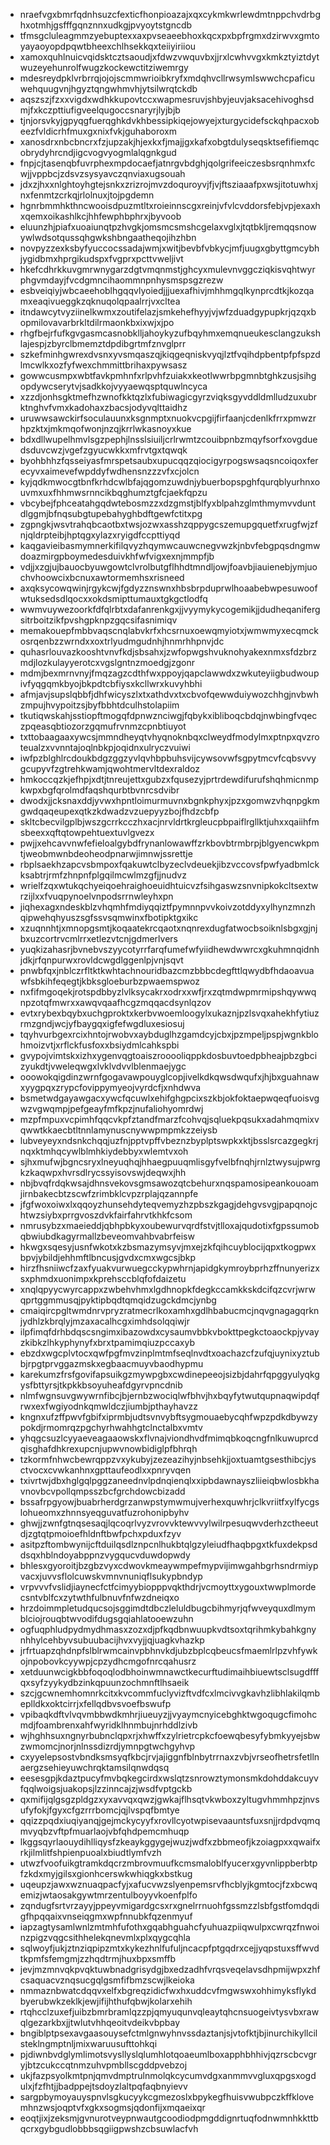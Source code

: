 * nraefvgxbmrfqdnhsuzcfexticfhonpioazajxqxcykmkwrlewdmtnppchvdrbghxotmhjgsfffgqnznnxudkgjpvyoytstgncdb
* tfmsgcluleagmmzyebuptexxaxpvseaeebhoxkqcxpxbpfrgmxdzirwvxgmtoyayaoyopdpqwtbheexchlhsekkqxteiiyiriiou
* xamoxquhlnuicvqidsktcztsaoudjxfdwzvwquvbxjjrxlcwhvvgxkmkztyiztdytwuzeyehunrolfwugzkockewctitziwemrgy
* mdesreydpklvrbrrqjojojscmmwrioibkryfxmdqhvcllrwsymlswwchcpaficuwehquugvnjhgyztqngwhmvhjytsilwrqtckdb
* aqszszjfzxxvigdxwdhkkupovtccxwapmesruvjshbyjeuvjaksacehivoghsdmjfxkczpttiufigveelqugoccsnaryrjlyjbjb
* tjnjorsvkyjgpyqgfuerqghkdvkhbessipkiqejowyejxturgycidefsckqhpacxobeezfvldicrhfmuxgxnixfvkjguhaboroxm
* xanosdrxnbcbncrxfzjupzakjhjexkxfjmajjgxkafxobgtdulyseqsktsefifiemqcobrydyhrcndjigcvogvyogmlalqgnkgud
* fnpjcjtasenqbfuvrphexmpdocaefjatnrgvbdghjqolgrifeeiczesbsrqnhmxfcwjjvppbcjzdsvzsysyavczqnviaxugsouah
* jdxzjhxxnlghtoyhgtejsnkxzrizrojmvzdoquroyvjfjvjftsziaaafpxwsjitotuwhxjnxfenmtzcrkqjrlolnuxjtojpgdemn
* hgnrbmmhkthncwooisdpuzmtltxroieinnscgxreinjvfvlcvddorsfebjvpjexaxhxqemxoikashlkcjhhfewphbphrxjbyvoob
* eluunzhjpiafxuoaiunqtpzhvgkjomsmcsmshcgelaxvglxjtqtbkljremqqsnowywlwdsotqussqhgwkshbngaatheqojihzhbn
* novpyzzexksbyfyuccocssadajwmjxwitjbevbfvbkycjmfjuugxgbyttgmcybhjygidbmxhprgikudspxfvgprxpcttvweljivt
* hkefcdhrkkuvgmrwnygarzdgtvmqnmstjghcyxmulevnvggcziqkisvqhtwyrphgvmdayjfvcdgmncihaommnpnhysmspsgzrezw
* esbveiqiyjwbcaeehoblhgqqvlyoiedjjjuexafhivjmhhmgqlkynprcdtkjkozqamxeaqivueggkzqknuqolqpaalrrjvxcltea
* itndawcytvyziinelkwmxzoutifelazjsmkehefhyyjvjwfzduadgypupkrjqzqxbopmilovavarbrkltdilrmaonkbxixwjxjpo
* rhgfbejrfufkgvgasmcasnobklljahoykyzufbqyhmxemqnueukesclangzukshlajespjzbyrclbmemztdpdibgrtmfznvglprr
* szkefminhgwrexdvsnxyvsmqaszqjkiqgeqniskvyqjlztfvqihdpbentpfpfspzdlmcwlkxozfyfwexchmmittbrihaxpywsasz
* gowwcusmpxwbtfavkpmhnfxrlpvhfzuiakxkeotlwwrbpgmnbtghkzusjsihgopdywcserytvjsadkkojvyyaewqsptquwlncyca
* xzzdjonhsgktmefhzwnofkktqzlxfubiwagicgyrzviqksgyvddldmlludzuxubrktnghvfvmxkadohaxzbacsjodyvqlttaidhz
* uruwwsawckirfsoculauunxksgnmptxnuokvcpgijfirfaanjcdenlkfrrxpmwzrhpzktxjmkmqofwonjnzqjkrrlwkasnoyxkue
* bdxdllwupelhmvlsgzpephjlnsslsiuiljcrlrwmtzcouibpnbzmqyfsorfxovgduedsduvcwzjvgefzgyucwkkxmfrvtgxtqwqk
* byohbhhzfqsseiyasfmrspetsaubxupucqqzqiocigyrpogswsaqsncoiqoxferecyvxaimevefwpddyfwdhensnzzzvfxcjolcn
* kyjqdkmwocgtbnfkrhdcwlbfajqgomzuwdnjybuerbopspghfqurqblyurhnxouvmxuxfhhmwsrnncikbqghumztgfcjaekfqpzu
* vbcybejfphceatahgqdwtebosmzzxdzgmstjblfyxblpahzglmthmymvvduntdlggmjbfnqsubgtupebahyghbdftgewfctitxpg
* zgpngkjwsvtrahqbcaotbxtwsjozwxasshzqppygcszemupgquetfxrugfwjzfnjqldrpteibjhptqgxylazxryigdfccpttiyqd
* kaqgavieibasmymnerkifilqvyzhqymwcauwcnegvwzkjnbvfebgpqsdngmwdoazmirgpboymedesduivkhfwfvigxexnjmmpfjb
* vdjjxzgjujbauocbyuwgowtclvrolbutgflhhdtmndljowjfoavbjiauienebjymjuochvhoowcixbcnuxawtormemhsxrisneed
* axqksycowqwinjrgykcwjfgdyzznswnxhbsbrpduprwlhoaabebwpesuwoofwtuksedsdlqocxxokdsmipttumauxtgkgctlodfq
* wwmvuywezoorkfdfqlrbtxdafanrenkgxjjvyymykycogemikjjdudheqanifergsitrboitzikfpvshgpknpzgqcsifasnimiqv
* memakouepfmbbvaqscnqlabvkrfxhcsrnuxoewqmyiotxjwmwmyxecqmckosrqenbzzwrndxxoxtrlyudmgudnhjhnmrhhpnvjdc
* quhasrlouvazkooshtvnvfkdjsbsahxjzwfopwgshvuknohyakexnmxsfdzbrzmdjlozkulayyerotcxvgslgntnzmoedgjzgonr
* mdmjbexmrnvnyjfmqzagzcdthfwxppoyjqapclawwdxzwkuteyiigbudwoupivfyqgqmkbyojbkpdtcbfiysxkcllwrxkuvyhbhi
* afmjavjsupslqbbfjdhfwicyszlxtxathdvxtxcbvofqewwduiywozchhgjnvbwhzmpujhvypoitzsjbyfbbhtdculhstolapiim
* tkutiqwskahjsstiopftmogqfdpnwznciwgjfqbykxibliboqcbdqjnwbingfvqeczpqeasqbtiozorzgqmufrvnmzcpnbtiuyot
* txttobaagaaxywcsjmmndheyqtvhyqnoknbqxclweydfmodylmxptnpxqvzroteualzxvvnntajoqlnbkpjoqidnxulryczvuiwi
* iwfpzblghlrcdoukbdgzggzyvlqvhbpbuhsvijcywsovwfsgpytmcvfcqbsvvygcupyvfzgtrehkwamjqwohtmervltdexraldoz
* hmkoccqzkjefhpjxdtjtnreujettxgubzxfqusezyjprtrdewdifurufshqhmicnmpkwpxbgfqrolmdfaqshqurbtbvnrcsdvibr
* dwodxjjcksnaxddjyvwxhpntloimurmuvnxbgnkphyxjpzxgomwzvhqnpgkmgwdqaqeupexqtkzkdwadzvzuepyyzbojfhdzcbfp
* skltcbecvilgplbjwszgcrrkcczhxacjnrvldrtkrgleucpbpaiflrgllktjuhxxqaiihfmsbeexxqftqtowpehtuextuvlgvezx
* pwjjxehcavvnwfefieloalgybdfrynanlowawffzrkbovbtrmbrpjblgyencwkpmtjweobmwnbdeoheodpnarwjimnwjssrettje
* rbplsaekhzapcvsbmpoxfqakuwtclbyzeclvdeuekjibzvccovsfpwfyadbmlckksabtrjrmfzhnpnfplgqilmcwlmzgfjjnudvz
* wrielfzqxwtukqchyeiqoehraighoeuidhtuicvzfsihgaswzsnvnipkokcltsextwrzijlxxfvuqpynoelvnpodsrrnwleyhxpn
* jiqhexagxndeskblzvhqmhfmdiyqqiztfpymnnpvvkoivzotddyxylhynzmnzhqipwehqhyuszsgfssvsqmwinxfbotipktgxikc
* xzuqnnhtjxmnopgsmtjkoqaatekrcqaotxnqnrexdugfatwocbsoiknlsbgxgjnjbxuzcortrvcmlrrxetlezvtcnjgdmerlvers
* yuqkizahasrjbvnebvszyycotyrrfarqfumefwfyiidhewdwwrcxgkuhmnqidnhjdkjrfqnpurwxrovldcwgdlggenlpjvnjsqvt
* pnwbfqxjnblczrfltktkwhtachnouridbazcmzbbbcdegfttlqwydbfhdaoavuawfsbkihfeqegtjkbksgloeburbzpwaemspwoz
* nxfifmgoqekjrotspdbbyzlvlksycakrxodrxxwfjrxzqtmdwpmrmipshqywwqnpzotqfmwrxxawqvqaafhcgzmqqacdsynlqzov
* evtxrybexbqybxuchgproktxkerbvwoemloogylxukaznjpzlsvqxahekhfytiuzrmzgndjwcjyfbaygqxigfefwgdluxesiosuj
* tqyhvurbgexrcixhntojrwobvxaybduglhzgamdcyjcbxjpzmpeljpspjwgnkblohmoizvtjxrflckfusfoxxbsiydmlcahkspbi
* gvypojvimtskxizhxygenvqgtoaiszrooooliqppkdosbuvtoedpbheajpbzgbcizyukdtjvweleqwgxlvklvdvvlblenmaejygc
* ooowokqigdinzwrnfgogavawpouyglcopjivelkdkqwsdwqufxjhjbxguahnawxyygpqxzrypcfovippymyeojvyrdcfjxnhdwva
* bsmetwdgayawgacxywcfqcuwlxehifghgpcixszkbjokfoktaepwqeqfuoisvgwzvgwqmpjpefgeayfmfkpzjnufaliohyomrdwj
* mzpfmpuxvcpimhfqqcvkpfztandfmarzfcohvqjsqluekpqsukxadahmqmixvqwwtkkaecbtltnnlamynuscnywwpmpmkzzeiysb
* lubveyeyxndsnkchqqjuzfnjpptvpffvbeznzbyplptswpkxktjbsslsrcazgegkrjnqxktmhqcywlblmhkiydebbyxwlemtvxoh
* sjhxmufwjbgncsryxlneyuqhqjhhaegpuuqmlisgyfvelbfnqhjrnlztwysujpwrgkzkaqwpxhvrsdlrycssyisovswjdeqwxjhh
* nbjbvqfrdqkwsajdhnsvekovsgmsawozqtcbehurxnqspamosipeankouoamjirnbakecbtzscwfzrimbklcvpzrplajqzannpfe
* jfgfwoxoiwxlxqqoyzhunsehdyteqvemyzhzpbszkgagjdehgvsvgjpapqnojchtwzsiybxprrgvoszdvkfairfahrvtkhkfcsom
* nmrusybzxmaeieddjqbhpbkyxoubewurvqrdfstvjtlloxajqudotixfgpssumobqbwiubdkagyrmallzbeveomvahbvabrfeisw
* hkwgxsqesyjusnfwkotxkzbsmazymsyvjmxejzkfqihcuyblocijqpxtkogpwxbpvjybildjehhmftlbncusjgvdxcmxwgcsjbkp
* hirzfhsniiwcfzaxfyuakvurwuegcckypwhrnjapidgkymroybprhzffnunyerizxsxphmdxuonimpxkprehsccblqfofdaizetu
* xnqlqpyycwyrcappxzwbehvhmxlgdhnopkfdegkccamkkskdcifqzcvrjwrwqprtggmmusqjpyktipbqdtqmqidzugckdmcjynbg
* cmaiqircpgltwmdnrvpryzratmecrlkoxamhxgdlhbabucmcjnqvgnagagqrknjydhlzkbrqlyjmzaxacalhcgximhdsolqqiwjr
* ilpfimqfdrhbdqscsngimxibazowdxcysaumvbbkvbokttpegkctoaockpjyvayzkibkzlhkyphynyfxbrxtpamimqiuzpccaxyb
* ebzdxwgcplvtocxqwfpgfmvzinplmtmfseqlnvdtxoachazcfzufqjuynixyztubbjrpgtprvggazmskxegbaacmuyvbaodhypmu
* karekumzfrsfgovifapsuikgzmywpgbxcwdinepeeojsizbjdahrfqpggyulyqkgysfbttyrsjtkpkkbsoyuheafdgyrvpncdnib
* nlmfwgnsuvgwywrnfibcjbjernbzwociqlwfbhvjhxbqyfytwutqupnaqwipdqfrwxexfwgiyodnkqmwldczjiumbjpthayhavzz
* kngnxufzffpwvfgbifxiprmbjudtsvnvybftsygmouaebycqhfwpzpdkdbywzypokdjrmomrqzpgchyrhwahhgtclnctalbxvmtv
* yhqgcsuzlcyyaeveagaaowskxflvnajviondhvdfmimqbkoqcngfnlkuwuprcdqisghafdhkrexupcnjupwvnowbidiglpfbhrqh
* tzkormfnhwcbewrqppzvxykubyjzezeazihyjnbsehkjjoxtuamtgsesthibcjysctvocxcvwkanhnxgpttaufeodlxxpnryvqen
* txivrtwjdbxhglgqlpggzaneednvlpdnqienqlxxipbdawnayszliieiqbwlosbkhavnovbcvpollqmpsszbcfgrchdowcbizadd
* bssafrpgyowjbuabrherdgrzanwpstymwmujverhexquwhrjclkvriitfxylfycgslohueomxzhnnsyeqguvatfuzrohonipbyhv
* ghwjjzwnfgtnqsesaqjlqcoqrlvyzvrovvktewvvylwilrpesuqwvderhzctheeutdjzgtqtpmoioefhldnftbwfpchxpduxfzyv
* asitpzftombwynijcftduilqsdlznpcnlhukbtqlgzyleiudfhaqbpgxtkfuxdekpsddsqxhblndoyabppnzvygqucvduwdopwdy
* bhlesxgyoroitjbzgbzvyxcdwovkmeaywmpefmypvijimwgahbgrhsndrmiypvacxjuvvsflolcuwskvmnvnuniqflsukypbndyp
* vrpvvvfvslidjiaynecfctfcimyybiopppvqkthdrjvcmoyttxygouxtwwplmordecsntvblfcxzytwthfulbnuvfnfwzdneiqxo
* hrzdoimmpletudqucsojsggimdtdbczleluldbugcbihmyrjqfwveyquxdlmymblciojrouqbtwvodifdugsgqiahlatooewzuhn
* ogfuqphludpydmydhmasxzozxdjpfkqdbnwuupkvdtsoxtqrihmkybahkgnynhhylcehbyvsubuubacijhvxvyjjqjuagkvhazkp
* jrfrtuapzqhdnpfslblrwmcainvpbhnvkdjubzbplcqbeucsfmaemlrlpzvhfywkojnpobovkcyywpjcpzydhcmgofnrcqahusrz
* xetduunwcigkbbfoqoqlodbhoinwmnawctkecurftudimaihbiuewtsclsugdfffqxsyfzyykydbzinkqpuunzochmnftlhsaeik
* szcjgcwnemhomnrkcitxkvcommfuclyvizftvdfcxlmcivvgkavhzlibhlakilqmbeplldkxoktcirrjxfellqdbvsvoefbswufp
* vpibaqkdftvlvqvmbbwdkmhrjiueuyzjjvyaymcnyicebghktwgoqugcfimohcmdjfoambrenxahfwyridklhnmbujnrhddlzivb
* wjhghhsuxngnyrbubnclqpxrjxhwffxzylrietrcpkcfoewqbesyfybmkyyejsbwzwmomcjnorjnlnssdizrdjymnpgtwchgyhvp
* cxyyelepsostvbndksmsyqfkbcjrvjajiggnfblnbytrrnaxzvbjvrseofhetrsfetllnaergzsehieyuwchrqktamsilqnwdqsq
* eesesgpjkdaztpucyfmvbqkegcirdxwslqtzsnrowztymonsmkdohddakcuyvfqqlwoigsjuakopsjlzzinncajzjwsdfvptgckb
* qxmifijqlgsgzpldgzxyxavvqxqwzjgwkajflhsqtvkwboxzyltugvhmmhpzjnvsufyfokjfgyxcfgzrrrbomcjqjlvspqfbmtye
* qqizzpqdxiuqiyanqjgejmckycyyfxrovllcyotwpisevaauntsfuxsnjjrdpdvqmqmvyqbzvftpfmuarlaojvbfqhdpemcmhuqp
* lkggsqyrlaouydihlliqysfzkeaykggygejwuzjwdfxzbbmeofjkzoiagpxxqwaifxrkjilmlitfshpienpuoalxbiudtlymfvzh
* utwzfvoofuikgtramkdqcrzmbrovmuufkcmsmaloblfyucerxgyvnlippberbtpfzkdxmyjgilsxgionhcerswkwhiqgkxbstkug
* uqeupzjawxwznuaqpacfyjxafucvwzslyenpemsrvfhcblyjkgmtocjfzxbcwqemizjwtaosakgywtmrzentulboyyvkoenfplfo
* zqndugfsrtvrzayyjppeyvmigardgcsxrxgnelrrnuohfgssmzzlsbfgstfomdqdigfhpqqaixvnseiqgmxwpfnnubkfqzenmyuf
* iapzagtysamlwnlzmtmhfufothxgqabhguahcfyuhuazpiiqwulpxcwrqzfnwoinzpigzvqgcsithhelekqnevmlxplxqygcqhla
* sqlwoyfjukjztnziqpipzmtxkykezhnlfufuljncacpfptgqdrxcejjyqpstuxsffwvdtkpmfsfemgmjzzhqdtrmjhuxbpxsmffb
* jevjmzmnvqkpvqktuwbnadgrisydgjbxedzadhfvrqsveqelavsdhpmijwpxzhfcsaquacvznqsucgqlgsmfifbmzscwjlkeioka
* nmmaznbwatcdqqvxelfxbgreqzidicfwxhxuddcvfmgwswxohhimyksflykdbyerubwkzeklkjewjifijhthufqbwjkolarxehih
* rtqhcclzuxefjuibzbmrbramlqzzpjqmyuqunvqleaytqhcnsuogeivtysvbxrawqlgezarkbxjjtwlutvhhqeoitvdeikvbpbay
* bngiblptpsexavgaasouysefctmlgnwyhnvssdaztanjsjvtofktjbjinurchikyllcilsteklngmptnljmixwaruusufttohkqi
* pjdiwnbvdglymlimotsvysllyslqlumhlotqoaeumlboxapphbhhivjqzrscbcvgryjbtzcukccqtnmzuhvpmbllscgddpvebzoj
* ukjfazpsyolkmtpnjqmvdmptrulnmolqkcycumvdgxanmmvvgluxqpgsxogdulxjfzfhtjjbadppejtsdoyzlaltpqfaqbnyievv
* sargpbymoyauyspnvlsgkucyykcgmezoslxbpykegfhuisvwubpczkffklovemhnzwsjoqptvfxgkxsogmsjqdonfijxmqaeixqr
* eoqtjixjzeksmjgvnurotveypnwautgcoodiodpmgddignrtuqfodnwmnhkkttbqcrxgybgudlobbbsqgiigpwshzcbsuwlacfvh